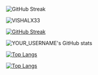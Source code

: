 ![GitHub Streak](https://streak-stats.demolab.com?user=VISHALX33&theme=default)

<p align="left"> <img src="https://komarev.com/ghpvc/?username=VISHALX33&label=Profile%20views&color=0e75b6&style=flat" alt="VISHALX33" /> </p>

[![GitHub Streak](https://github-readme-streak-stats.herokuapp.com/?user=VISHALX33)](https://git.io/streak-stats)

![YOUR_USERNAME's GitHub stats](https://github-readme-stats.vercel.app/api?username=VISHALX33&show_icons=true)

[![Top Langs](https://github-readme-stats.vercel.app/api/top-langs/?username=VISHALX33&layout=compact)](https://github.com/VISHALX33)




[![Top Langs](https://github-readme-stats.vercel.app/api/top-langs/?username=VISHALX33&layout=compact&theme=radical)](https://github.com/VISHALX33)
